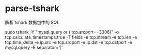 # parse-tshark
解析 tshark 数据包中的 SQL


sudo tshark -Y "mysql.query or (  tcp.srcport==3306)" -o tcp.calculate_timestamps:true -T fields -e tcp.stream -e tcp.len -e tcp.time_delta -e ip.src -e tcp.srcport -e ip.dst -e tcp.dstport -e mysql.query -E separator='|'
